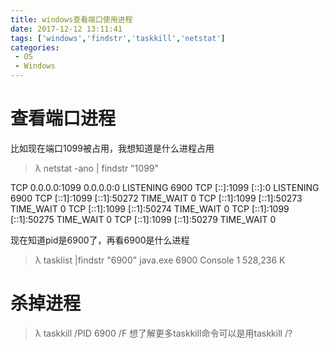 ```yaml
---
title: windows查看端口使用进程
date: 2017-12-12 13:11:41
tags: ['windows','findstr','taskkill','netstat']
categories: 
 - OS
 - Windows
---
```


# 查看端口进程

比如现在端口1099被占用，我想知道是什么进程占用

>λ netstat -ano | findstr "1099"

  TCP    0.0.0.0:1099           0.0.0.0:0              LISTENING       6900
  TCP    [::]:1099              [::]:0                 LISTENING       6900
  TCP    [::1]:1099             [::1]:50272            TIME_WAIT       0
  TCP    [::1]:1099             [::1]:50273            TIME_WAIT       0
  TCP    [::1]:1099             [::1]:50274            TIME_WAIT       0
  TCP    [::1]:1099             [::1]:50275            TIME_WAIT       0
  TCP    [::1]:1099             [::1]:50279            TIME_WAIT       0

现在知道pid是6900了，再看6900是什么进程

>λ tasklist |findstr "6900"
java.exe                      6900 Console                    1    528,236 K

# 杀掉进程

>λ taskkill /PID 6900 /F
想了解更多taskkill命令可以是用taskkill /?
